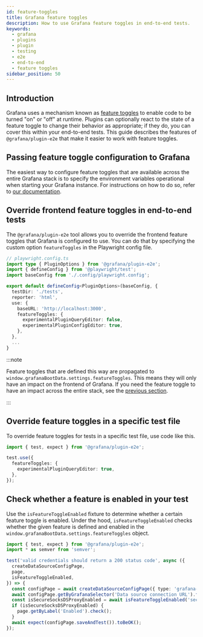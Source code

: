 ```yaml
---
id: feature-toggles
title: Grafana feature toggles
description: How to use Grafana feature toggles in end-to-end tests.
keywords:
  - grafana
  - plugins
  - plugin
  - testing
  - e2e
  - end-to-end
  - feature toggles
sidebar_position: 50
---
```


## Introduction

Grafana uses a mechanism known as [feature toggles](https://grafana.com/docs/grafana/latest/setup-grafana/configure-grafana/feature-toggles/) to enable code to be turned "on" or "off" at runtime. Plugins can optionally react to the state of a feature toggle to change their behavior as appropriate; if they do, you can cover this within your end-to-end tests. This guide describes the features of `@grafana/plugin-e2e` that make it easier to work with feature toggles.

## Passing feature toggle configuration to Grafana

The easiest way to configure feature toggles that are available across the entire Grafana stack is to specify the environment variables operational when starting your Grafana instance. For instructions on how to do so, refer to [our documentation](https://grafana.com/docs/grafana/latest/setup-grafana/configure-grafana/#override-configuration-with-environment-variables).

## Override frontend feature toggles in end-to-end tests

The `@grafana/plugin-e2e` tool allows you to override the frontend feature toggles that Grafana is configured to use. You can do that by specifying the custom option `featureToggles` in the Playwright config file.

```typescript
// playwright.config.ts
import type { PluginOptions } from '@grafana/plugin-e2e';
import { defineConfig } from '@playwright/test';
import baseConfig from './.config/playwright.config';

export default defineConfig<PluginOptions>(baseConfig, {
  testDir: './tests',
  reporter: 'html',
  use: {
    baseURL: 'http://localhost:3000',
    featureToggles: {
      experimentalPluginQueryEditor: false,
      experimentalPluginConfigEditor: true,
    },
  },
  ...
}
```

:::note

Feature toggles that are defined this way are propagated to `window.grafanaBootData.settings.featureToggles`. This means they will only have an impact on the frontend of Grafana. If you need the feature toggle to have an impact across the entire stack, see the [previous section](#passing-feature-toggle-configuration-to-grafana).

:::

## Override feature toggles in a specific test file

To override feature toggles for tests in a specific test file, use code like this.

```typescript
import { test, expect } from '@grafana/plugin-e2e';

test.use({
  featureToggles: {
    experimentalPluginQueryEditor: true,
  },
});
```

## Check whether a feature is enabled in your test

Use the `isFeatureToggleEnabled` fixture to determine whether a certain feature toggle is enabled. Under the hood, `isFeatureToggleEnabled` checks whether the given feature is defined and enabled in the `window.grafanaBootData.settings.featureToggles` object.

```typescript
import { test, expect } from '@grafana/plugin-e2e';
import * as semver from 'semver';

test('valid credentials should return a 200 status code', async ({
  createDataSourceConfigPage,
  page,
  isFeatureToggleEnabled,
}) => {
  const configPage = await createDataSourceConfigPage({ type: 'grafana-snowflake-datasource' });
  await configPage.getByGrafanaSelector('Data source connection URL').fill('http://localhost:9090');
  const isSecureSocksDSProxyEnabled = await isFeatureToggleEnabled('secureSocksDSProxyEnabled');
  if (isSecureSocksDSProxyEnabled) {
    page.getByLabel('Enabled').check();
  }
  await expect(configPage.saveAndTest()).toBeOK();
});
```
